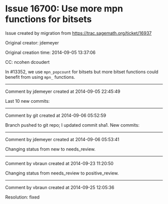 # Issue 16700: Use more mpn functions for bitsets

Issue created by migration from https://trac.sagemath.org/ticket/16937

Original creator: jdemeyer

Original creation time: 2014-09-05 13:37:06

CC:  ncohen dcoudert

In #13352, we use `mpn_popcount` for bitsets but more bitset functions could benefit from using `mpn_` functions.


---

Comment by jdemeyer created at 2014-09-05 22:45:49

Last 10 new commits:


---

Comment by git created at 2014-09-06 05:52:59

Branch pushed to git repo; I updated commit sha1. New commits:


---

Comment by jdemeyer created at 2014-09-06 05:53:41

Changing status from new to needs_review.


---

Comment by vbraun created at 2014-09-23 11:20:50

Changing status from needs_review to positive_review.


---

Comment by vbraun created at 2014-09-25 12:05:36

Resolution: fixed
